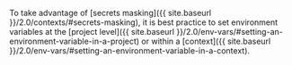To take advantage of [secrets masking]({{ site.baseurl }}/2.0/contexts/#secrets-masking), it is best practice to set environment variables at the [project level]({{ site.baseurl }}/2.0/env-vars/#setting-an-environment-variable-in-a-project) or within a [context]({{ site.baseurl }}/2.0/env-vars/#setting-an-environment-variable-in-a-context).